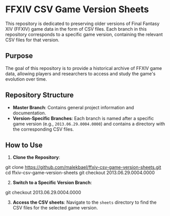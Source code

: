 # FFXIV CSV Game Version Sheets

This repository is dedicated to preserving older versions of Final Fantasy XIV (FFXIV) game data in the form of CSV files. Each branch in this repository corresponds to a specific game version, containing the relevant CSV files for that version.

## Purpose

The goal of this repository is to provide a historical archive of FFXIV game data, allowing players and researchers to access and study the game's evolution over time.

## Repository Structure

- **Master Branch**: Contains general project information and documentation.
- **Version-Specific Branches**: Each branch is named after a specific game version (e.g., `2013.06.29.0004.0000`) and contains a directory with the corresponding CSV files.

## How to Use

1. **Clone the Repository**:

git clone https://github.com/malekbael/ffxiv-csv-game-version-sheets.git cd ffxiv-csv-game-version-sheets
git checkout 2013.06.29.0004.0000

2. **Switch to a Specific Version Branch**:

git checkout 2013.06.29.0004.0000


3. **Access the CSV sheets**:
   Navigate to the `sheets` directory to find the CSV files for the selected game version.


   